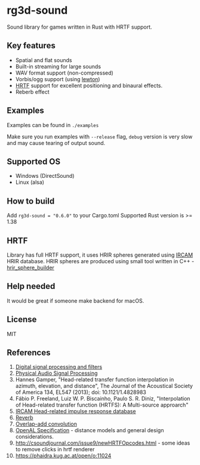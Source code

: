 # rg3d-sound

Sound library for games written in Rust with HRTF support.

## Key features

- Spatial and flat sounds
- Built-in streaming for large sounds
- WAV format support (non-compressed)
- Vorbis/ogg support (using [lewton](https://crates.io/crates/lewton))
- [HRTF](https://en.wikipedia.org/wiki/Head-related_transfer_function) support for excellent positioning and binaural effects.
- Reberb effect

## Examples

Examples can be found in `./examples`

Make sure you run examples with `--release` flag, `debug` version is very slow and may cause tearing of output sound.

## Supported OS

- Windows (DirectSound)
- Linux (alsa)

## How to build

Add `rg3d-sound = "0.6.0"` to your Cargo.toml
Supported Rust version is >= 1.38

## HRTF

Library has full HRTF support, it uses HRIR spheres generated using [IRCAM](http://recherche.ircam.fr/equipes/salles/listen/) HRIR database. HRIR spheres are produced using small tool written in C++ - [hrir_sphere_builder](https://github.com/mrDIMAS/hrir_sphere_builder )

## Help needed

It would be great if someone make backend for macOS.

## License

MIT

## References

1. [Digital signal processing and filters](https://ccrma.stanford.edu/~jos/filters/) 
2. [Physical Audio Signal Processing](https://ccrma.stanford.edu/~jos/pasp/)
3. Hannes Gamper, "Head-related transfer function interpolation in azimuth, elevation, and distance", The Journal of the Acoustical Society of America 134, EL547 (2013); doi: 10.1121/1.4828983
4. Fábio P. Freeland, Luiz W. P. Biscainho, Paulo S. R. Diniz, "Interpolation of Head-related transfer function (HRTFS): A Multi-source approarch"
5. [IRCAM Head-related impulse response database](http://recherche.ircam.fr/equipes/salles/listen/)
6. [Reverb](https://ccrma.stanford.edu/~jos/pasp/Freeverb.html)
7. [Overlap-add convolution](https://en.wikipedia.org/wiki/Overlap%E2%80%93add_method)
8. [OpenAL Specification](https://www.openal.org/documentation/openal-1.1-specification.pdf) - distance models and general design considerations.
9. http://csoundjournal.com/issue9/newHRTFOpcodes.html - some ideas to remove clicks in hrtf renderer
10. https://phaidra.kug.ac.at/open/o:11024